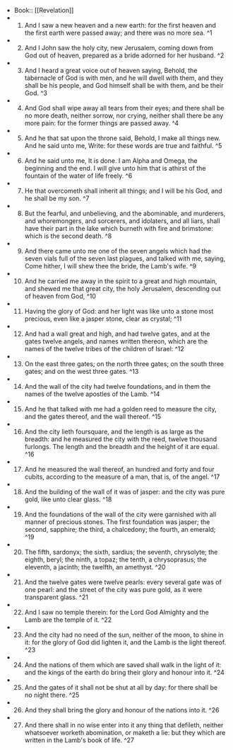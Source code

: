 - Book:: [[Revelation]]
- 1. And I saw a new heaven and a new earth: for the first heaven and the first earth were passed away; and there was no more sea. ^1
- 2. And I John saw the holy city, new Jerusalem, coming down from God out of heaven, prepared as a bride adorned for her husband. ^2
- 3. And I heard a great voice out of heaven saying, Behold, the tabernacle of God is with men, and he will dwell with them, and they shall be his people, and God himself shall be with them, and be their God. ^3
- 4. And God shall wipe away all tears from their eyes; and there shall be no more death, neither sorrow, nor crying, neither shall there be any more pain: for the former things are passed away. ^4
- 5. And he that sat upon the throne said, Behold, I make all things new. And he said unto me, Write: for these words are true and faithful. ^5
- 6. And he said unto me, It is done. I am Alpha and Omega, the beginning and the end. I will give unto him that is athirst of the fountain of the water of life freely. ^6
- 7. He that overcometh shall inherit all things; and I will be his God, and he shall be my son. ^7
- 8. But the fearful, and unbelieving, and the abominable, and murderers, and whoremongers, and sorcerers, and idolaters, and all liars, shall have their part in the lake which burneth with fire and brimstone: which is the second death. ^8
- 9. And there came unto me one of the seven angels which had the seven vials full of the seven last plagues, and talked with me, saying, Come hither, I will shew thee the bride, the Lamb's wife. ^9
- 10. And he carried me away in the spirit to a great and high mountain, and shewed me that great city, the holy Jerusalem, descending out of heaven from God, ^10
- 11. Having the glory of God: and her light was like unto a stone most precious, even like a jasper stone, clear as crystal; ^11
- 12. And had a wall great and high, and had twelve gates, and at the gates twelve angels, and names written thereon, which are the names of the twelve tribes of the children of Israel: ^12
- 13. On the east three gates; on the north three gates; on the south three gates; and on the west three gates. ^13
- 14. And the wall of the city had twelve foundations, and in them the names of the twelve apostles of the Lamb. ^14
- 15. And he that talked with me had a golden reed to measure the city, and the gates thereof, and the wall thereof. ^15
- 16. And the city lieth foursquare, and the length is as large as the breadth: and he measured the city with the reed, twelve thousand furlongs. The length and the breadth and the height of it are equal. ^16
- 17. And he measured the wall thereof, an hundred and forty and four cubits, according to the measure of a man, that is, of the angel. ^17
- 18. And the building of the wall of it was of jasper: and the city was pure gold, like unto clear glass. ^18
- 19. And the foundations of the wall of the city were garnished with all manner of precious stones. The first foundation was jasper; the second, sapphire; the third, a chalcedony; the fourth, an emerald; ^19
- 20. The fifth, sardonyx; the sixth, sardius; the seventh, chrysolyte; the eighth, beryl; the ninth, a topaz; the tenth, a chrysoprasus; the eleventh, a jacinth; the twelfth, an amethyst. ^20
- 21. And the twelve gates were twelve pearls: every several gate was of one pearl: and the street of the city was pure gold, as it were transparent glass. ^21
- 22. And I saw no temple therein: for the Lord God Almighty and the Lamb are the temple of it. ^22
- 23. And the city had no need of the sun, neither of the moon, to shine in it: for the glory of God did lighten it, and the Lamb is the light thereof. ^23
- 24. And the nations of them which are saved shall walk in the light of it: and the kings of the earth do bring their glory and honour into it. ^24
- 25. And the gates of it shall not be shut at all by day: for there shall be no night there. ^25
- 26. And they shall bring the glory and honour of the nations into it. ^26
- 27. And there shall in no wise enter into it any thing that defileth, neither whatsoever worketh abomination, or maketh a lie: but they which are written in the Lamb's book of life. ^27
